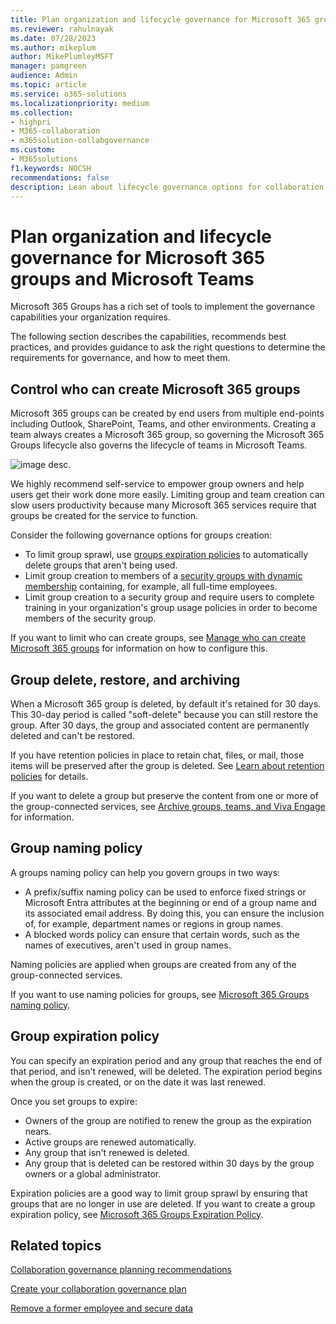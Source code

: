 ```yaml
---
title: Plan organization and lifecycle governance for Microsoft 365 groups and Microsoft Teams
ms.reviewer: rahulnayak
ms.date: 07/28/2023
ms.author: mikeplum
author: MikePlumleyMSFT
manager: pamgreen
audience: Admin
ms.topic: article
ms.service: o365-solutions
ms.localizationpriority: medium
ms.collection: 
- highpri
- M365-collaboration
- m365solution-collabgovernance
ms.custom: 
- M365solutions
f1.keywords: NOCSH
recommendations: false
description: Lean about lifecycle governance options for collaboration tools in Microsoft 365
---
```


# Plan organization and lifecycle governance for Microsoft 365 groups and Microsoft Teams

Microsoft 365 Groups has a rich set of tools to implement the governance capabilities your organization requires.

The following section describes the capabilities, recommends best practices, and provides guidance to ask the right questions to determine the requirements for governance, and how to meet them.

## Control who can create Microsoft 365 groups

Microsoft 365 groups can be created by end users from multiple end-points including Outlook, SharePoint, Teams, and other environments. Creating a team always creates a Microsoft 365 group, so governing the Microsoft 365 Groups lifecycle also governs the lifecycle of teams in Microsoft Teams.

![image desc.](../media/04.png)

We highly recommend self-service to empower group owners and help users get their work done more easily. Limiting group and team creation can slow users productivity because many Microsoft 365 services require that groups be created for the service to function.

Consider the following governance options for groups creation:

- To limit group sprawl, use [groups expiration policies](microsoft-365-groups-expiration-policy.md) to automatically delete groups that aren't being used.
- Limit group creation to members of a [security groups with dynamic membership](/azure/active-directory/users-groups-roles/groups-create-rule) containing, for example, all full-time employees.
- Limit group creation to a security group and require users to complete training in your organization's group usage policies in order to become members of the security group.

If you want to limit who can create groups, see [Manage who can create Microsoft 365 groups](manage-creation-of-groups.md) for information on how to configure this.

## Group delete, restore, and archiving

When a Microsoft 365 group is deleted, by default it's retained for 30 days. This 30-day period is called "soft-delete" because you can still restore the group. After 30 days, the group and associated content are permanently deleted and can't be restored.

If you have retention policies in place to retain chat, files, or mail, those items will be preserved after the group is deleted. See [Learn about retention policies](../compliance/retention.md) for details.

If you want to delete a group but preserve the content from one or more of the group-connected services, see [Archive groups, teams, and Viva Engage](end-life-cycle-groups-teams-sites-viva-engage.md) for information.

## Group naming policy

A groups naming policy can help you govern groups in two ways:

- A prefix/suffix naming policy can be used to enforce fixed strings or Microsoft Entra attributes at the beginning or end of a group name and its associated email address. By doing this, you can ensure the inclusion of, for example, department names or regions in group names.
- A blocked words policy can ensure that certain words, such as the names of executives, aren't used in group names.

Naming policies are applied when groups are created from any of the group-connected services.

If you want to use naming policies for groups, see [Microsoft 365 Groups naming policy](groups-naming-policy.md).

## Group expiration policy

You can specify an expiration period and any group that reaches the end of that period, and isn't renewed, will be deleted. The expiration period begins when the group is created, or on the date it was last renewed.

Once you set groups to expire:
- Owners of the group are notified to renew the group as the expiration nears.
- Active groups are renewed automatically.
- Any group that isn't renewed is deleted.
- Any group that is deleted can be restored within 30 days by the group owners or a global administrator.

Expiration policies are a good way to limit group sprawl by ensuring that groups that are no longer in use are deleted. If you want to create a group expiration policy, see [Microsoft 365 Groups Expiration Policy](microsoft-365-groups-expiration-policy.md).

## Related topics

[Collaboration governance planning recommendations](collaboration-governance-overview.md#collaboration-governance-planning-recommendations)

[Create your collaboration governance plan](collaboration-governance-first.md)

[Remove a former employee and secure data](/microsoft-365/admin/add-users/remove-former-employee)
